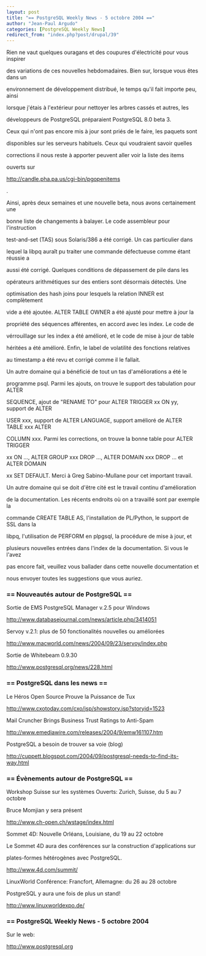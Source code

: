 ```yaml
---
layout: post
title: "== PostgreSQL Weekly News - 5 octobre 2004 =="
author: "Jean-Paul Argudo"
categories: [PostgreSQL Weekly News]
redirect_from: "index.php?post/drupal/39"
---
```



<p>

Rien ne vaut quelques ouragans et des coupures d'électricité pour vous inspirer

des variations de ces nouvelles hebdomadaires. Bien sur, lorsque vous êtes dans un

environnement de développement distribué, le temps qu'il fait importe peu, ainsi

lorsque j'étais à l'extérieur pour nettoyer les arbres cassés et autres, les

développeurs de PostgreSQL préparaient PostgreSQL 8.0 beta 3.

Ceux qui n'ont pas encore mis à jour sont priés de le faire, les paquets sont

disponibles sur les serveurs habituels. Ceux qui voudraient savoir quelles

corrections il nous reste à apporter peuvent aller voir la liste des items

ouverts sur <a href="http://candle.pha.pa.us/cgi-bin/pgopenitems">

http://candle.pha.pa.us/cgi-bin/pgopenitems

</a>.

</p>

<p>

Ainsi, après deux semaines et une nouvelle beta, nous avons certainement une

bonne liste de changements à balayer. Le code assembleur pour l'instruction

test-and-set (TAS) sous Solaris/386 a été corrigé. Un cas particulier dans

lequel la libpq auraît pu traiter une commande défectueuse comme étant réussie a

aussi été corrigé. Quelques conditions de dépassement de pile dans les

opérateurs arithmétiques sur des entiers sont désormais détectés. Une

optimisation des hash joins pour lesquels la relation INNER est complètement

vide a été ajoutée. ALTER TABLE OWNER a été ajusté pour mettre à jour la

propriété des séquences afférentes, en accord avec les index. Le code de

vérrouillage sur les index a été amélioré, et le code de mise à jour de table

héritées a été amélioré. Enfin, le label de volatilité des fonctions relatives

au timestamp a été revu et corrigé comme il le fallait.

</p>

<p>

Un autre domaine qui a bénéficié de tout un tas d'améliorations a été le

programme psql. Parmi les ajouts, on trouve le support des tabulation pour ALTER

SEQUENCE, ajout de "RENAME TO" pour ALTER TRIGGER xx ON yy, support de ALTER

USER xxx, support de ALTER LANGUAGE, support amélioré de ALTER TABLE xxx ALTER

COLUMN xxx. Parmi les corrections, on trouve la bonne table pour ALTER TRIGGER

xx ON ..., ALTER GROUP xxx DROP ..., ALTER DOMAIN xxx DROP ... et ALTER DOMAIN

xx SET DEFAULT. Merci à Greg Sabino-Mullane pour cet important travail.

</p>

<p>

Un autre domaine qui se doit d'être cité est le travail continu d'amélioration

de la documentation. Les récents endroits où on a travaillé sont par exemple la

commande CREATE TABLE AS, l'installation de PL/Python, le support de SSL dans la

libpq, l'utilisation de PERFORM en plpgsql, la procédure de mise à jour, et

plusieurs nouvelles entrées dans l'index de la documentation. Si vous le l'avez

pas encore fait, veuillez vous ballader dans cette nouvelle documentation et

nous envoyer toutes les suggestions que vous auriez.

</p>

<!--more-->


<h3>== Nouveautés autour de PostgreSQL ==

</h3>

<p>

Sortie de EMS PostgreSQL Manager v.2.5 pour Windows<br />

<a href="http://www.databasejournal.com/news/article.php/3414051">

http://www.databasejournal.com/news/article.php/3414051

</a>

</p>

<p>

Servoy v.2.1: plus de 50 fonctionalités nouvelles ou améliorées<br />

<a href="http://www.macworld.com/news/2004/09/23/servoy/index.php">

http://www.macworld.com/news/2004/09/23/servoy/index.php

</a>

</p>

<p>

Sortie de Whitebeam 0.9.30<br />

<a href="http://www.postgresql.org/news/228.html">

http://www.postgresql.org/news/228.html

</a>

</p>

<h3>

== PostgreSQL dans les news ==

</h3>

<p>

Le Héros Open Source Prouve la Puissance de Tux<br />

<a href="http://www.cxotoday.com/cxo/jsp/showstory.jsp?storyid=1523">

http://www.cxotoday.com/cxo/jsp/showstory.jsp?storyid=1523

</a>

</p>

<p>

Mail Cruncher Brings Business Trust Ratings to Anti-Spam<br />

<a href="http://www.emediawire.com/releases/2004/9/emw161107.htm">

http://www.emediawire.com/releases/2004/9/emw161107.htm

</a>

</p>

<p>

PostgreSQL a besoin de trouver sa voie (blog)

<a href="http://cuppett.blogspot.com/2004/09/postgresql-needs-to-find-its-way.html">

http://cuppett.blogspot.com/2004/09/postgresql-needs-to-find-its-way.html

</a>

</p>

<h3>== Évènements autour de PostgreSQL ==</h3>

<p>

Workshop Suisse sur les systèmes Ouverts: Zurich, Suisse, du 5 au 7 octobre<br />

Bruce Momjian y sera présent<br />

<a href="http://www.ch-open.ch/wstage/index.html">

http://www.ch-open.ch/wstage/index.html

</a>

</p>

<p>

Sommet 4D: Nouvelle Orléans, Louisiane, du 19 au 22 octobre<br />

Le Sommet 4D aura des conférences sur la construction d'applications sur

plates-formes hétérogènes avec PostgreSQL.<br />

<a href="http://www.4d.com/summit/">

http://www.4d.com/summit/

</a>

</p>

<p>

LinuxWorld Conférence: Francfort, Allemagne: du 26 au 28 octobre<br />

PostgreSQL y aura une fois de plus un stand!<br />

<a href="http://www.linuxworldexpo.de/">

http://www.linuxworldexpo.de/

</a>

</p>

<h3>== PostgreSQL Weekly News - 5 octobre 2004</h3>

<p>

Sur le web:<br />

<a href="http://www.postgresql.org">

http://www.postgresql.org

</a>

</p>